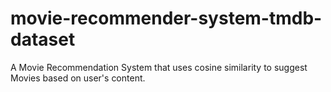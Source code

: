 # movie-recommender-system-tmdb-dataset
A Movie Recommendation System that uses cosine similarity to suggest Movies based on user's content.

